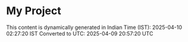 # My Project

This content is dynamically generated in Indian Time (IST): 2025-04-10 02:27:20 IST
Converted to UTC: 2025-04-09 20:57:20 UTC
